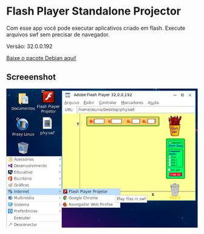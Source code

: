 # Flash Player Standalone Projector

Com esse app você pode executar aplicativos criado em flash. Execute arquivos swf sem precisar de navegador.

Versão: 32.0.0.192

[Baixe o pacote Debian aqui!](https://github.com/ailtonbsj/flashplayer-sa-projector/releases/download/32.0.0.192/flashplayer-sa-projector_32.0.0.192_amd64.deb)

## Screeenshot

![](screenshot.png?raw=true)
